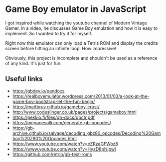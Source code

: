 # Game Boy emulator in JavaScript

I got inspired while watching the youtube channel of Modern Vintage Gamer. 
In a video, he discusses Game Boy emulation and how it is easy to implement. 
So I wanted to try it for myself.

Right now this emulator can only load a Tetris ROM and display the credits screen before 
hitting an infinite loop. How impressive! 

Obviously, this project is incomplete and shouldn't be used as a reference of any kind. It's just for fun.


## Useful links

- https://gbdev.io/pandocs
- https://realboyemulator.wordpress.com/2013/01/03/a-look-at-the-game-boy-bootstrap-let-the-fun-begin/
- https://mattbruv.github.io/gameboy-crust/
- http://www.codeslinger.co.uk/pages/projects/gameboy.html
- https://gekkio.fi/files/gb-docs/gbctr.pdf
- https://meganesulli.com/generate-gb-opcodes/
- https://gb-archive.github.io/salvage/decoding_gbz80_opcodes/Decoding%20Gamboy%20Z80%20Opcodes.html
- https://www.youtube.com/watch?v=eZRzaGFWoz8
- https://www.youtube.com/watch?v=HyzD8pNlpwI
- https://github.com/retrio/gb-test-roms
